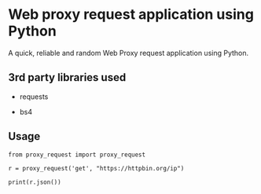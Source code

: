 # Web proxy request application using Python


A quick, reliable and random Web Proxy request application using Python.

## 3rd party libraries used

- requests

- bs4

## Usage

```
from proxy_request import proxy_request

r = proxy_request('get', "https://httpbin.org/ip")

print(r.json())
```